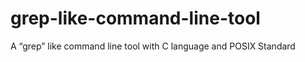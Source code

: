 grep-like-command-line-tool
===========================

A “grep” like command line tool with C language and POSIX Standard
